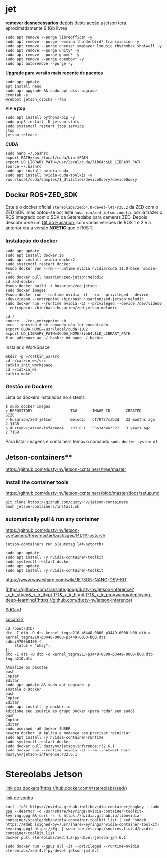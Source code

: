 # jet
**remover desnecessarios**
depois desta acção a jetson terá aproximadamente 9.1Gb livres
```shell
sudo apt remove --purge libreoffice* -y
sudo apt remove --purge remmina thunderbird* transmission -y
sudo apt remove --purge cheese* smplayer lxmusic rhythmbox shotwell -y
sudo apt remove --purge unity* -y
sudo apt remove --purge gnome* -y
sudo apt remove --purge openbox* -y
sudo apt autoremove --purge -y
```

**Upgrade para versão mais recente do pacotes**
```shell
sudo apt update
apt install nano
sudo apt upgrade && sudo apt dist-upgrade
crontab -e
@reboot jetson_clocks --fan
```
**PIP e jtop**
```shell
sudo apt install python3-pip -y
sudo pip3 install -U jetson-stats
sudo systemctl restart jtop.service
jtop
jetson_release
```
**CUDA**
```shell
sudo nano ~/.bashrc
export PATH=/usr/local/cuda/bin:$PATH
export LD_LIBRARY_PATH=/usr/local/cuda/lib64:$LD_LIBRARY_PATH
source ~/.bashrc
sudo apt install nvidia-cuda
sudo apt install nvidia-cuda-toolkit -y
/usr/local/cuda/samples/1_Utilities/deviceQuery/deviceQuery
```

## Docker ROS+ZED_SDK
Este é o docker oficial `stereolabs/zed:4.0-devel-l4t-r35.2` da ZED com o ZED SDK, mas optou-se por este `husarion/zed-jetson:noetic` por já trazer o ROS integrado com o SDK da Setereolabs para cameras ZED. Depois descobriu-se um [Git do Husarion](https://github.com/husarion/zed-docker), com varias versões de ROS 1 e 2 e a anterior era a versão **NOETIC** que é ROS 1.

### Instalação do docker
```shell
sudo apt update
sudo apt install docker.io
sudo apt install nvidia-docker2
sudo systemctl restart docker
#sudo docker run --rm --runtime nvidia nvidia/cuda:11.0-base nvidia-smi
sudo docker pull husarion/zed-jetson:melodic
cd zed-docker
#sudo docker build -t husarion/zed-jetson .
sudo docker images
#sudo docker run --runtime nvidia -it --rm --privileged --device /dev/video0 --entrypoint /bin/bash husarion/zed-jetson:melodic
sudo docker run --runtime nvidia -it --privileged --device /dev/video0 --entrypoint /bin/bash husarion/zed-jetson:melodic

cd /
source ../ros_entrypoint.sh
nvcc --version # se comando não for encontrado
export CUDA_HOME=/usr/local/cuda-10.2
export LD_LIBRARY_PATH=$CUDA_HOME/lib64:$LD_LIBRARY_PATH
# ou adiconar ao ~/.bashrc ## nano ~/.bashrc

```
Instalar o WorkSpace
```shell
mkdir -p ~/catkin_ws/src
cd ~/catkin_ws/src
catkin_init_workspace
cd ~/catkin_ws
catkin_make
```
### Gestão de Dockers
Lista os dockers instalados no sistema.
```shell
$ sudo docker images
> REPOSITORY                 TAG       IMAGE ID       CREATED         SIZE
> husarion/zed-jetson        melodic   cf70f77cab2d   22 months ago   2.31GB
> dustynv/jetson-inference   r32.6.1   5363eb4a3327   3 years ago     2.71GB
```
Para listar imagens e containers temos o comando `sudo docker system df`

## Jetson-containers**
https://github.com/dusty-nv/jetson-containers/tree/master

### install the container tools
https://github.com/dusty-nv/jetson-containers/blob/master/docs/setup.md
```shell
git clone https://github.com/dusty-nv/jetson-containers
bash jetson-containers/install.sh
```
### automatically pull & run any container

https://github.com/dusty-nv/jetson-containers/tree/master/packages/l4t/l4t-pytorch
```shell
jetson-containers run $(autotag l4t-pytorch)
```

```shell
sudo apt update
sudo apt install -y nvidia-container-toolkit
sudo systemctl restart docker
sudo apt update
sudo apt install -y nvidia-container-toolkit
```

https://www.waveshare.com/wiki/JETSON-NANO-DEV-KIT

[https://github-com.translate.goog/dusty-nv/jetson-inference?_x_tr_sl=en&_x_tr_tl=pt-PT&_x_tr_hl=pt-PT&_x_tr_pto=wapp#deploying-deep-learning](https://github.com/dusty-nv/jetson-inference)

[SdCard](https://forums.developer.nvidia.com/t/jetson-nano-enable-sdmmc3-for-sd-card/165148/3?utm_source=chatgpt.com)

[sdcard 2](https://forums.developer.nvidia.com/t/microsd-card-not-detected-on-jetson-nano-production-module/80776/9)

```shell
cd /boot/dtb/
dtc -I dtb -O dts kernel_tegra210-p3448-0000-p3449-0000-b00.dtb > kernel_tegra210-p3448-0000-p3449-0000-b00.dts
sdhci@700b0400 {
    status = "okay";
};
dtc -I dts -O dtb -o kernel_tegra210-p3448-0000-p3449-0000-b00.dtb tegra210.dts
```

```
Atualize os pacotes
bash
Copiar
Editar
sudo apt update && sudo apt upgrade -y
Instale o Docker
bash
Copiar
Editar
sudo apt install -y docker.io
Adicione seu usuário ao grupo Docker (para rodar sem sudo)
bash
Copiar
Editar
sudo usermod -aG docker $USER
newgrp docker  # Aplica a mudança sem precisar reiniciar
sudo apt install -y nvidia-container-runtime
sudo systemctl restart docker
sudo docker pull dustynv/jetson-inference:r32.6.1
sudo docker run --runtime nvidia -it --rm --network host dustynv/jetson-inference:r32.6.1

``` 

# Stereolabs Jetson
[link dos dockers](https://hub.docker.com/r/stereolabs/zed/)(https://hub.docker.com/r/stereolabs/zed/)

[link de sonho](https://www.stereolabs.com/docs/docker/install-guide-linux)

```shell
curl -fsSL https://nvidia.github.io/libnvidia-container/gpgkey | sudo gpg --dearmor -o /usr/share/keyrings/nvidia-container-toolkit-keyring.gpg && curl -s -L https://nvidia.github.io/libnvidia-container/stable/deb/nvidia-container-toolkit.list | sed 's#deb https://#deb [signed-by=/usr/share/keyrings/nvidia-container-toolkit-keyring.gpg] https://#g' | sudo tee /etc/apt/sources.list.d/nvidia-container-toolkit.list
docker pull stereolabs/zed:4.2-py-devel-jetson-jp4.6.1

sudo docker run --gpus all -it --privileged --runtime=nvidia stereolabs/zed:4.2-py-devel-jetson-jp4.6.1
```

